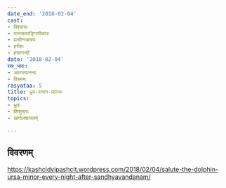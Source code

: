 ```yaml
---
date_end: '2018-02-04'
cast:
- विश्वासः
- मानसतरङ्गिणीकारः
- प्राचीनऋषयः
- हरीशः
- हंसानन्दी
date: '2018-02-04'
रसः_भावः:
- अवगत्यानन्दः
- विस्मयः
rasyataa: 5
title: ध्रुव-वन्दन-प्रारम्भः
topics:
- ध्रुवः
- शिशुमारः
- खगोलशास्तर्म्

---
```


## विवरणम्
https://kashcidvipashcit.wordpress.com/2018/02/04/salute-the-dolphin-ursa-minor-every-night-after-sandhyavandanam/


